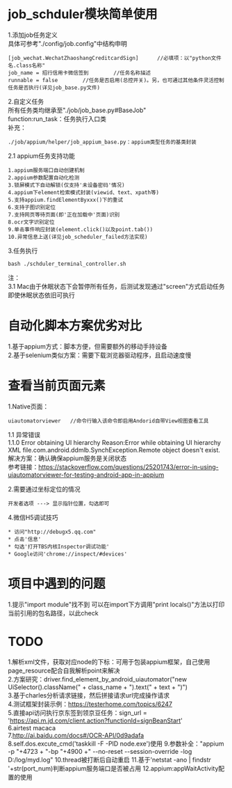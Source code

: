 # job_schduler模块简单使用
1.添加job任务定义     
具体可参考"./config/job.config"中结构申明
```
[job_wechat.WechatZhaoshangCreditcardSign]      //必填项：以"python文件名.class名称"
job_name = 招行信用卡微信签到        //任务名称描述
runnable = false        //任务是否启用(总控开关)。另，也可通过其他条件灵活控制任务是否执行(详见job_base.py文件)
```
2.自定义任务     
所有任务类均继承至"./job/job_base.py#BaseJob"      
function:run_task：任务执行入口类       
补充：     
```
./job/appium/helper/job_appium_base.py：appium类型任务的基类封装      
```
2.1 appium任务支持功能
```
1.appium服务端口自动创建机制
2.appium参数配置自动化检测
3.锁屏模式下自动解锁(仅支持'未设备密码'情况)
4.appium下element检索模式封装(viewid、text、xpath等)
5.支持appium.findElementByxxx()下的重试
6.支持子图识别定位
7.支持网页等待页面(即'正在加载中'页面)识别
8.ocr文字识别定位
9.单击事件响应封装(element.click()以及point.tab())
10.异常信息上送(详见job_scheduler_failed方法实现)
```
3.任务执行
```
bash ./schduler_terminal_controller.sh
```
注：      
3.1 Mac由于休眠状态下会暂停所有任务，后测试发现通过"screen"方式启动任务即使休眠状态依旧可执行


# 自动化脚本方案优劣对比
1.基于appium方式：脚本方便，但需要额外的移动手持设备  
2.基于selenium类似方案：需要下载浏览器驱动程序，且启动速度慢  



# 查看当前页面元素
1.Native页面：
```
uiautomatorviewer   //命令行输入该命令即启用Andorid自带View视图查看工具
```
1.1 异常错误    
1.1.0 Error obtaining UI hierarchy  Reason:Error while obtaining UI hierarchy XML file.com.android.ddmlb.SynchException.Remote object doesn't exist.    
解决方案：确认确保appium服务是关闭状态  
参考链接：https://stackoverflow.com/questions/25201743/error-in-using-uiautomatorviewer-for-testing-android-app-in-appium

2.需要通过坐标定位的情况
```
开发者选项 ---> 显示指针位置，勾选即可
```
4.微信H5调试技巧
```
* 访问"http://debugx5.qq.com" 
* 点击'信息'
* 勾选'打开TBS内核Inspector调试功能'
* Google访问'chrome://inspect/#devices'
```


# 项目中遇到的问题     
1.提示"import module"找不到
可以在import下方调用"print locals()"方法以打印当前引用的包名路径，以此check     


# TODO
1.解析xml文件，获取对应node的下标：可用于包装appium框架，自己使用page_resource配合自我解析point来解决      
2.方案研究：driver.find_element_by_android_uiautomator("new UiSelector().className(" + class_name + ").text(" + text + ")")  
3.基于charles分析请求链接，然后拼接请求url完成操作请求   
4.测试框架封装示例：https://testerhome.com/topics/6247   
5.直接api访问执行京东签到领京豆任务：sign_url = 'https://api.m.jd.com/client.action?functionId=signBeanStart'   
6.airtest macaca      
7.http://ai.baidu.com/docs#/OCR-API/0d9adafa  
8.self.dos.excute_cmd('taskkill -F -PID node.exe')使用
9.参数补全："appium -p "+4723 + "-bp "+4900 +" --no-reset --session-override -log D:/log/myd.log"
10.thread被打断后自动重启
11.基于'netstat -ano | findstr '+str(port_num)判断appium服务端口是否被占用
12.appium:appWaitActivity配置的使用
